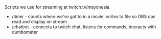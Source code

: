 Scripts we use for streaming at twitch.tv/mayonesia.

* /timer - counts where we've got to in a movie, writes to file so OBS can read and display on stream
* /chatbot - connects to twitch chat, listens for commands, interacts with dumbometer
